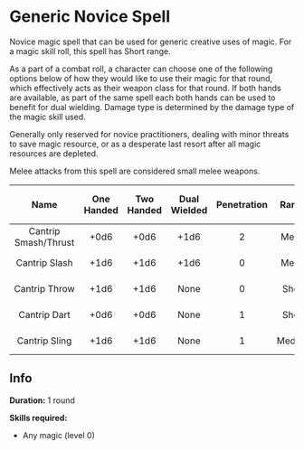 # Generic Novice Spell

Novice magic spell that can be used for generic creative uses of magic. For a magic skill roll, this spell has Short range.

As a part of a combat roll, a character can choose one of the following options below of how they would like to use their magic for that round, which effectively acts as their weapon class for that round. If both hands are available, as part of the same spell each both hands can be used to benefit for dual wielding. Damage type is determined by the damage type of the magic skill used.

Generally only reserved for novice practitioners, dealing with minor threats to save magic resource, or as a desperate last resort after all magic resources are depleted.

Melee attacks from this spell are considered small melee weapons.

|         Name         | One<br />Handed | Two<br />Handed | Dual<br />Wielded | Penetration | Range  | Damage<br />Types | Engageable<br />Opponents | Area Of<br />Effect | Resource<br />Class |
| :------------------: | :-------------: | :-------------: | :---------------: | :---------: | :----: | :---------------: | :-----------------------: | :-----------------: | :-----------------: |
| Cantrip Smash/Thrust |      +0d6       |      +0d6       |       +1d6        |      2      | Melee  |                   |           Rapid           |        None         |  0 Magic Resource   |
|    Cantrip Slash     |      +1d6       |      +1d6       |       +1d6        |      0      | Melee  |                   |           Rapid           |        None         |  0 Magic Resource   |
|    Cantrip Throw     |      +1d6       |      +1d6       |       None        |      0      | Short  |                   |           Quick           |        None         |  0 Magic Resource   |
|     Cantrip Dart     |      +0d6       |      +0d6       |       None        |      1      | Short  |                   |           Quick           |        None         |  0 Magic Resource   |
|    Cantrip Sling     |      +1d6       |      +1d6       |       None        |      1      | Medium |                   |         Standard          |        None         |  0 Magic Resource   |

## Info

**Duration:** 1 round

**Skills required:**

- Any magic (level 0)
